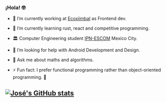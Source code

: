 

### ¡Hola! 🤓

- 🔭 I’m currently working at [Ecoxiimbal](https://www.facebook.com/ecoxiinbalconsultoria) as Frontend dev. 
- 🌱 I’m currently learning rust, react and competitive programming.
- 🏛 Computer Engineering student [IPN-ESCOM](https://www.escom.ipn.mx/) Mexico City.
- 🤔 I’m looking for help with Android Development and Design.
- 💬 Ask me about maths and algorithms.


- ⚡ Fun fact: I prefer functional programming rather than object-oriented programming. 🤭

[![José's GitHub stats](https://github-readme-stats.vercel.app/api?username=Jose-Costa-M)](https://github.com/anuraghazra/github-readme-stats)
---


